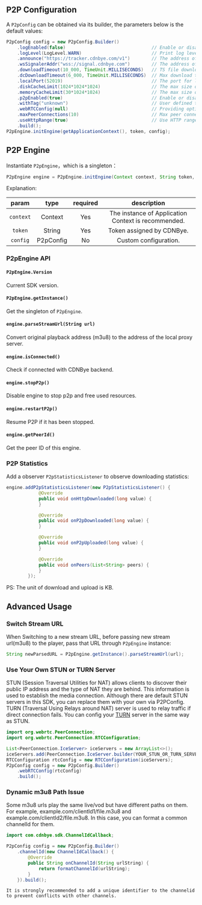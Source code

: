 
## P2P Configuration
A `P2pConfig` can be obtained via its builder, the parameters below is the default values:
```java
P2pConfig config = new P2pConfig.Builder()
    .logEnabled(false)                                // Enable or disable log
    .logLevel(LogLevel.WARN)                          // Print log level
    .announce("https://tracker.cdnbye.com/v1")        // The address of tracker server
    .wsSignalerAddr("wss://signal.cdnbye.com")        // The address of signal server
    .downloadTimeout(10_000, TimeUnit.MILLISECONDS)   // TS file download timeout by HTTP
    .dcDownloadTimeout(6_000, TimeUnit.MILLISECONDS)  // Max download timeout for WebRTC datachannel
    .localPort(52019)                                 // The port for local http server
    .diskCacheLimit(1024*1024*1024)                   // The max size of binary data that can be stored in the disk cache for VOD(Set to 0 will disable disk cache)
    .memoryCacheLimit(30*1024*1024)                   // The max size of binary data that can be stored in the memory cache
    .p2pEnabled(true)                                 // Enable or disable p2p engine
    .withTag("unknown")                               // User defined tag which is presented in console
    .webRTCConfig(null)                               // Providing options to configure WebRTC connections
    .maxPeerConnections(10)                           // Max peer connections at the same time
    .useHttpRange(true)                               // Use HTTP ranges requests where it is possible. Allows to continue (and not start over) aborted P2P downloads over HTTP.
    .build();  
P2pEngine.initEngine(getApplicationContext(), token, config);
```

## P2P Engine
Instantiate `P2pEngine`，which is a singleton：
```java
P2pEngine engine = P2pEngine.initEngine(Context context, String token, P2pConfig config);
```
Explanation:
<br>

| param | type | required | description |
| :-: | :-: | :-: | :-: |
| `context` | Context | Yes | The instance of Application Context is recommended.                                                                                
| `token` | String | Yes | Token assigned by CDNBye.
| `config` | P2pConfig | No | Custom configuration.

### P2pEngine API
#### `P2pEngine.Version`
Current SDK version.

#### `P2pEngine.getInstance()`
Get the singleton of `P2pEngine`.

#### `engine.parseStreamUrl(String url)`
Convert original playback address (m3u8) to the address of the local proxy server.

#### `engine.isConnected()`
Check if connected with CDNBye backend.

#### `engine.stopP2p()`
Disable engine to stop p2p and free used resources.

#### `engine.restartP2p()`
Resume P2P if it has been stopped.

#### `engine.getPeerId()`
Get the peer ID of this engine.

### P2P Statistics
Add a observer `P2pStatisticsListener` to observe downloading statistics:
```java
engine.addP2pStatisticsListener(new P2pStatisticsListener() {
            @Override
            public void onHttpDownloaded(long value) {
            }

            @Override
            public void onP2pDownloaded(long value) {
            }

            @Override
            public void onP2pUploaded(long value) {
            }

            @Override
            public void onPeers(List<String> peers) {
            }
        });
```
PS: The unit of download and upload is KB.

## Advanced Usage
### Switch Stream URL
When Switching to a new stream URL, before passing new stream url(m3u8) to the player, pass that URL through `P2pEngine` instance:
```java
String newParsedURL = P2pEngine.getInstance().parseStreamUrl(url);
```
### Use Your Own STUN or TURN Server
STUN (Session Traversal Utilities for NAT) allows clients to discover their public IP address and the type of NAT they are behind. This information is used to establish the media connection. Although there are default STUN servers in this SDK, you can replace them with your own via P2PConfig. TURN (Traversal Using Relays around NAT) server is used to relay traffic if direct connection fails. You can config your [TURN](https://github.com/coturn/coturn) server in the same way as STUN.
```java
import org.webrtc.PeerConnection;
import org.webrtc.PeerConnection.RTCConfiguration;

List<PeerConnection.IceServer> iceServers = new ArrayList<>();
iceServers.add(PeerConnection.IceServer.builder(YOUR_STUN_OR_TURN_SERVER).createIceServer());
RTCConfiguration rtcConfig = new RTCConfiguration(iceServers);
P2pConfig config = new P2pConfig.Builder()
    .webRTCConfig(rtcConfig)
    .build();
```
### Dynamic m3u8 Path Issue
Some m3u8 urls play the same live/vod but have different paths on them. For example, example.com/clientId1/file.m3u8 and example.com/clientId2/file.m3u8. In this case, you can format a common channelId for them.
```java
import com.cdnbye.sdk.ChannelIdCallback;

P2pConfig config = new P2pConfig.Builder()
    .channelId(new ChannelIdCallback() {
        @Override
        public String onChannelId(String urlString) {
            return formatChannelId(urlString);
        }
    }).build();
```
`It is strongly recommended to add a unique identifier to the channelid to prevent conflicts with other channels.`